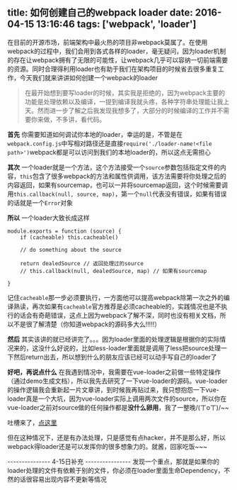 title: 如何创建自己的webpack loader
date: 2016-04-15 13:16:46
tags: ['webpack', 'loader']
---

在目前的开源市场，前端架构中最火热的项目非webpack莫属了。在使用webpack的过程中，我们会用到各式各样的loader，毫无疑问，因为loader机制的存在让webpack拥有了无限的可能性，让webpack几乎可以容纳一切前端需要的资源。同时合理得利用loader也有助于我们在架构项目的时候省去很多重复工作，今天我们就来讲讲如何创建一个webpack的loader

> 在最开始想到要写loader的时候，其实我是拒绝的，因为webpack主要的功能是处理依赖以及编译，一提到编译我就头疼，各种字符串处理能让我上天。然而进一步了解之后我发现我想多了，大部分的时候编译的工作并不需要你来做，不多讲，看代码。

**首先**
你需要知道如何调试你本地的loader，幸运的是，不管是在`webpack.config.js`中写相对路径还是直接`require('./loader-name!<file path>')`webpack都是可以访问到我们的本地loader的，所以这点无需担心

**其次**
一个loader就是一个方法，这个方法接受一个`source`参数包括指定文件的内容，`this`包含了很多webpack的方法和属性供调用，该方法需要将你处理之后的内容返回，如果有sourcemap，也可以一并将sourcemap返回，这个时候需要调用`this.callback(null, source, map)`，第一个`null`代表没有错误，如果有错误的话就是一个`Error`对象

**所以**
一个loader大致长成这样
```
module.exports = function (source) {
    if (cacheable) this.cacheable()
    
    // do something about the source
    
    return dealedSource // 返回处理过的source
    // this.callback(null, dealedSource, map) // 如果有sourcemap
    
}
```
记住`cacheable`那一步必须要执行，一方面他可以提高webpack除第一次之外的编译熟读，再次如果有`cacheable`官方推荐是必须cacheable的，实践情况也是不执行的话会有奇葩错误，这点上因为webpack了解不深，同时也没有相关文档，所以不是很了解清楚（你知道webpack的源码多大么!!!!!）

**然后**
其实该讲的就已经讲完了。。。因为loader里面的处理逻辑是根据你的实际情况来的，这没什么好说的，比如less-loader里面就是调用了less把source处理一下然后return出去，所以想到什么的朋友应该已经可以动手写自己的loader了

**好吧，再说点什么**
在我遇到情况中，我需要在vue-loader之前做一些特定操作（通过demo生成文档），所以我先去研究了一下vue-loader的源码。vue-loader的操作逻辑我会重新起一片文章讲，到时候我再贴过来，我只想抱怨一下vue-loader真是一个大坑，因为vue-loader实际上调用两次文件的source，所以你在vue-loader之前对source做的任何操作都是**没什么卵用**，我了一整晚/(ㄒoㄒ)/~~

吐槽来了，[点这里](https://segmentfault.com/a/1190000004944322)

但在这种情况下，还是有办法处理，只是感觉有点hacker，并不是那么好，所以webpack得loader还是可以发挥你的很多想象力的。就酱，回家吃饭~~~


--------------- 4-15日补充 ----------------
发现一个重点，那就是如果你的loader处理的文件有依赖于别的文件，你必须在loader里面生命Dependency，不然的话很容易出现内容不更新等情况



